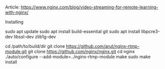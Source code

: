 Article: https://www.nginx.com/blog/video-streaming-for-remote-learning-with-nginx/

Installing 

sudo apt update
sudo apt install build-essential git
sudo apt install libpcre3-dev libssl-dev zlib1g-dev

cd /path/to/build/dir
git clone https://github.com/arut/nginx-rtmp-module.git
git clone https://github.com/nginx/nginx.git
cd nginx
./auto/configure --add-module=../nginx-rtmp-module
make
sudo make install